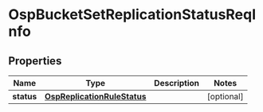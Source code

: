 # OspBucketSetReplicationStatusReqInfo

## Properties
Name | Type | Description | Notes
------------ | ------------- | ------------- | -------------
**status** | [**OspReplicationRuleStatus**](OspReplicationRuleStatus.md) |  |  [optional]
